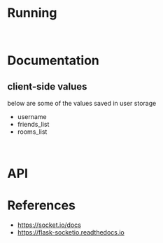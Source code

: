 # Running


<br/>

# Documentation  

## **client-side values**

below are some of the values saved in user storage

- username
- friends_list
- rooms_list

<br/>

# API

# References

- https://socket.io/docs
- https://flask-socketio.readthedocs.io